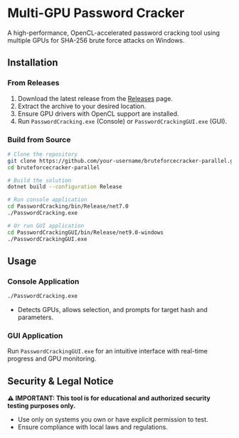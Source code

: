 # Multi-GPU Password Cracker

A high-performance, OpenCL-accelerated password cracking tool using multiple GPUs for SHA-256 brute force attacks on Windows.

## Installation

### From Releases
1. Download the latest release from the [Releases](../../releases) page.
2. Extract the archive to your desired location.
3. Ensure GPU drivers with OpenCL support are installed.
4. Run `PasswordCracking.exe` (Console) or `PasswordCrackingGUI.exe` (GUI).

### Build from Source
```bash
# Clone the repository
git clone https://github.com/your-username/bruteforcecracker-parallel.git
cd bruteforcecracker-parallel

# Build the solution
dotnet build --configuration Release

# Run console application
cd PasswordCracking/bin/Release/net7.0
./PasswordCracking.exe

# Or run GUI application
cd PasswordCrackingGUI/bin/Release/net9.0-windows
./PasswordCrackingGUI.exe
```

## Usage

### Console Application
```bash
./PasswordCracking.exe
```
- Detects GPUs, allows selection, and prompts for target hash and parameters.

### GUI Application
Run `PasswordCrackingGUI.exe` for an intuitive interface with real-time progress and GPU monitoring.

## Security & Legal Notice

**⚠️ IMPORTANT: This tool is for educational and authorized security testing purposes only.**
- Use only on systems you own or have explicit permission to test.
- Ensure compliance with local laws and regulations.
